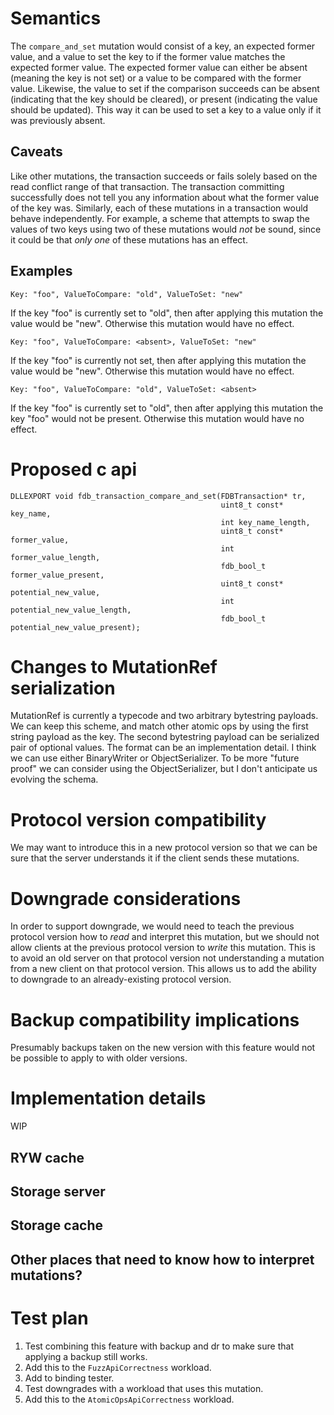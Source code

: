 # Semantics

The `compare_and_set` mutation would consist of a key, an expected former value, and a value to set the key to if the former value matches the expected former value. The expected former value can either be absent (meaning the key is not set) or a value to be compared with the former value. Likewise, the value to set if the comparison succeeds can be absent (indicating that the key should be cleared), or present (indicating the value should be updated). This way it can be used to set a key to a value only if it was previously absent.

## Caveats

Like other mutations, the transaction succeeds or fails solely based on the read conflict range of that transaction. The transaction committing successfully does not tell you any information about what the former value of the key was. Similarly, each of these mutations in a transaction would behave independently. For example, a scheme that attempts to swap the values of two keys using two of these mutations would _not_ be sound, since it could be that _only one_ of these mutations has an effect.

## Examples

```
Key: "foo", ValueToCompare: "old", ValueToSet: "new"
```

If the key "foo" is currently set to "old", then after applying this mutation the value would be "new". Otherwise this mutation would have no effect.

```
Key: "foo", ValueToCompare: <absent>, ValueToSet: "new"
```

If the key "foo" is currently not set, then after applying this mutation the value would be "new". Otherwise this mutation would have no effect.

```
Key: "foo", ValueToCompare: "old", ValueToSet: <absent>
```

If the key "foo" is currently set to "old", then after applying this mutation the key "foo" would not be present. Otherwise this mutation would have no effect.

# Proposed c api

```
DLLEXPORT void fdb_transaction_compare_and_set(FDBTransaction* tr,
                                               uint8_t const* key_name,
                                               int key_name_length,
                                               uint8_t const* former_value,
                                               int former_value_length,
                                               fdb_bool_t former_value_present,
                                               uint8_t const* potential_new_value,
                                               int potential_new_value_length,
                                               fdb_bool_t potential_new_value_present);
```

# Changes to MutationRef serialization

MutationRef is currently a typecode and two arbitrary bytestring payloads. We can keep this scheme, and match other atomic ops by using the first string payload as the key. The second bytestring payload can be serialized pair of optional values. The format can be an implementation detail. I think we can use either BinaryWriter or ObjectSerializer. To be more "future proof" we can consider using the ObjectSerializer, but I don't anticipate us evolving the schema.

# Protocol version compatibility

We may want to introduce this in a new protocol version so that we can be sure that the server understands it if the client sends these mutations.

# Downgrade considerations

In order to support downgrade, we would need to teach the previous protocol version how to _read_ and interpret this mutation, but we should not allow clients at the previous protocol version to _write_ this mutation. This is to avoid an old server on that protocol version not understanding a mutation from a new client on that protocol version. This allows us to add the ability to downgrade to an already-existing protocol version.

# Backup compatibility implications

Presumably backups taken on the new version with this feature would not be possible to apply to with older versions.

# Implementation details

WIP

## RYW cache
## Storage server
## Storage cache
## Other places that need to know how to interpret mutations?

# Test plan

1. Test combining this feature with backup and dr to make sure that applying a backup still works.
2. Add this to the `FuzzApiCorrectness` workload.
3. Add to binding tester.
4. Test downgrades with a workload that uses this mutation.
5. Add this to the `AtomicOpsApiCorrectness` workload.

